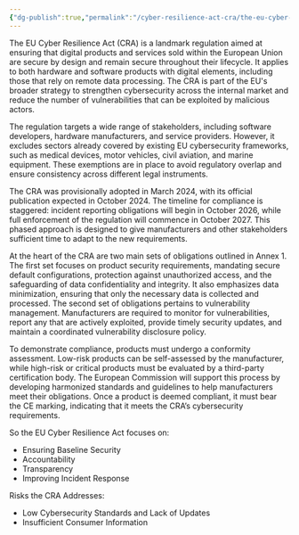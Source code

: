 ```yaml
---
{"dg-publish":true,"permalink":"/cyber-resilience-act-cra/the-eu-cyber-resilience-act/","title":["The EU Cyber Resilience Act"]}
---
```


The EU Cyber Resilience Act (CRA) is a landmark regulation aimed at ensuring that digital products and services sold within the European Union are secure by design and remain secure throughout their lifecycle. It applies to both hardware and software products with digital elements, including those that rely on remote data processing. The CRA is part of the EU's broader strategy to strengthen cybersecurity across the internal market and reduce the number of vulnerabilities that can be exploited by malicious actors.

The regulation targets a wide range of stakeholders, including software developers, hardware manufacturers, and service providers. However, it excludes sectors already covered by existing EU cybersecurity frameworks, such as medical devices, motor vehicles, civil aviation, and marine equipment. These exemptions are in place to avoid regulatory overlap and ensure consistency across different legal instruments.

The CRA was provisionally adopted in March 2024, with its official publication expected in October 2024. The timeline for compliance is staggered: incident reporting obligations will begin in October 2026, while full enforcement of the regulation will commence in October 2027. This phased approach is designed to give manufacturers and other stakeholders sufficient time to adapt to the new requirements.

At the heart of the CRA are two main sets of obligations outlined in Annex 1. The first set focuses on product security requirements, mandating secure default configurations, protection against unauthorized access, and the safeguarding of data confidentiality and integrity. It also emphasizes data minimization, ensuring that only the necessary data is collected and processed. The second set of obligations pertains to vulnerability management. Manufacturers are required to monitor for vulnerabilities, report any that are actively exploited, provide timely security updates, and maintain a coordinated vulnerability disclosure policy.

To demonstrate compliance, products must undergo a conformity assessment. Low-risk products can be self-assessed by the manufacturer, while high-risk or critical products must be evaluated by a third-party certification body. The European Commission will support this process by developing harmonized standards and guidelines to help manufacturers meet their obligations. Once a product is deemed compliant, it must bear the CE marking, indicating that it meets the CRA’s cybersecurity requirements.


So the EU Cyber Resilience Act focuses on:
- Ensuring Baseline Security
- Accountability
- Transparency
- Improving Incident Response

Risks the CRA Addresses:
- Low Cybersecurity Standards and Lack of Updates
- Insufficient Consumer Information